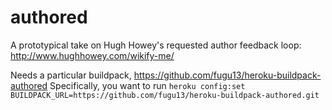 authored
========

A prototypical take on Hugh Howey's requested author feedback loop: http://www.hughhowey.com/wikify-me/

Needs a particular buildpack, https://github.com/fugu13/heroku-buildpack-authored
Specifically, you want to run `heroku config:set BUILDPACK_URL=https://github.com/fugu13/heroku-buildpack-authored.git`
 
